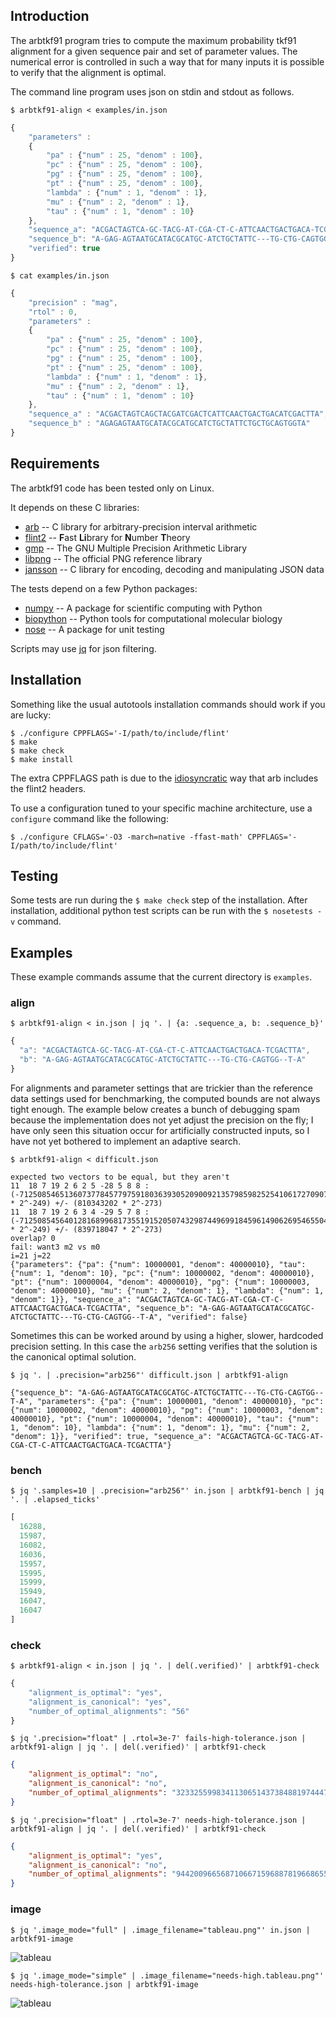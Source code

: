 Introduction
------------

The arbtkf91 program tries to compute the maximum probability tkf91 alignment
for a given sequence pair and set of parameter values.
The numerical error is controlled in such a way that for many inputs
it is possible to verify that the alignment is optimal.

The command line program uses json on stdin and stdout as follows.

`$ arbtkf91-align < examples/in.json`

```javascript
{
    "parameters" :
    {
        "pa" : {"num" : 25, "denom" : 100},
        "pc" : {"num" : 25, "denom" : 100},
        "pg" : {"num" : 25, "denom" : 100},
        "pt" : {"num" : 25, "denom" : 100},
        "lambda" : {"num" : 1, "denom" : 1},
        "mu" : {"num" : 2, "denom" : 1},
        "tau" : {"num" : 1, "denom" : 10}
    },
    "sequence_a": "ACGACTAGTCA-GC-TACG-AT-CGA-CT-C-ATTCAACTGACTGACA-TCGACTTA",
    "sequence_b": "A-GAG-AGTAATGCATACGCATGC-ATCTGCTATTC---TG-CTG-CAGTGG--T-A",
    "verified": true
}
```

`$ cat examples/in.json`

```javascript
{
    "precision" : "mag",
    "rtol" : 0,
    "parameters" :
    {
        "pa" : {"num" : 25, "denom" : 100},
        "pc" : {"num" : 25, "denom" : 100},
        "pg" : {"num" : 25, "denom" : 100},
        "pt" : {"num" : 25, "denom" : 100},
        "lambda" : {"num" : 1, "denom" : 1},
        "mu" : {"num" : 2, "denom" : 1},
        "tau" : {"num" : 1, "denom" : 10}
    },
    "sequence_a" : "ACGACTAGTCAGCTACGATCGACTCATTCAACTGACTGACATCGACTTA",
    "sequence_b" : "AGAGAGTAATGCATACGCATGCATCTGCTATTCTGCTGCAGTGGTA"
}
```


Requirements
------------

The arbtkf91 code has been tested only on Linux.

It depends on these C libraries:
 * [arb](https://github.com/fredrik-johansson/arb)
   -- C library for arbitrary-precision interval arithmetic
 * [flint2](https://github.com/wbhart/flint2)
   -- <b>F</b>ast <b>Li</b>brary for <b>N</b>umber <b>T</b>heory
 * [gmp](https://gmplib.org/)
   -- The GNU Multiple Precision Arithmetic Library
 * [libpng](http://www.libpng.org/pub/png/libpng.html)
   -- The official PNG reference library
 * [jansson](https://github.com/akheron/jansson)
   -- C library for encoding, decoding and manipulating JSON data

The tests depend on a few Python packages:
 * [numpy](https://github.com/numpy/numpy)
   -- A package for scientific computing with Python
 * [biopython](https://github.com/biopython/biopython)
   -- Python tools for computational molecular biology
 * [nose](https://nose.readthedocs.org)
   -- A package for unit testing

Scripts may use [jq](https://stedolan.github.io/jq/) for json filtering.


Installation
------------

Something like the usual autotools installation commands should
work if you are lucky:

```shell
$ ./configure CPPFLAGS='-I/path/to/include/flint'
$ make
$ make check
$ make install
```

The extra CPPFLAGS path is due to the
[idiosyncratic](https://github.com/fredrik-johansson/arb/issues/24)
way that arb includes the flint2 headers.

To use a configuration tuned to your specific machine architecture,
use a `configure` command like the following:

```shell
$ ./configure CFLAGS='-O3 -march=native -ffast-math' CPPFLAGS='-I/path/to/include/flint'
```


Testing
-------

Some tests are run during the `$ make check` step of the installation.
After installation, additional python test scripts can be run
with the `$ nosetests -v` command.


Examples
--------

These example commands assume that the current directory is `examples`.

### align

`$ arbtkf91-align < in.json | jq '. | {a: .sequence_a, b: .sequence_b}'`


```javascript
{
  "a": "ACGACTAGTCA-GC-TACG-AT-CGA-CT-C-ATTCAACTGACTGACA-TCGACTTA",
  "b": "A-GAG-AGTAATGCATACGCATGC-ATCTGCTATTC---TG-CTG-CAGTGG--T-A"
}
```

For alignments and parameter settings that are trickier than the
reference data settings used for benchmarking,
the computed bounds are not always tight enough.
The example below creates a bunch of debugging spam
because the implementation does not yet adjust the precision on the fly;
I have only seen this situation occur for artificially constructed
inputs, so I have not yet bothered to implement an adaptive search.

`$ arbtkf91-align < difficult.json`

```
expected two vectors to be equal, but they aren't
11  18 7 19 2 6 2 5 -28 5 8 8 : (-71250854651360737784577975918036393052090092135798598252541061727090738870129 * 2^-249) +/- (810343202 * 2^-273)
11  18 7 19 2 6 3 4 -29 5 7 8 : (-71250854564012816899681735519152050743298744969918459614906269546550436053621 * 2^-249) +/- (839718047 * 2^-273)
overlap? 0
fail: want3 m2 vs m0
i=21 j=22
{"parameters": {"pa": {"num": 10000001, "denom": 40000010}, "tau": {"num": 1, "denom": 10}, "pc": {"num": 10000002, "denom": 40000010}, "pt": {"num": 10000004, "denom": 40000010}, "pg": {"num": 10000003, "denom": 40000010}, "mu": {"num": 2, "denom": 1}, "lambda": {"num": 1, "denom": 1}}, "sequence_a": "ACGACTAGTCA-GC-TACG-AT-CGA-CT-C-ATTCAACTGACTGACA-TCGACTTA", "sequence_b": "A-GAG-AGTAATGCATACGCATGC-ATCTGCTATTC---TG-CTG-CAGTGG--T-A", "verified": false}
```

Sometimes this can be worked around by using a higher, slower,
hardcoded precision setting.
In this case the `arb256` setting
verifies that the solution is the canonical optimal solution.

`$ jq '. | .precision="arb256"' difficult.json | arbtkf91-align`

```
{"sequence_b": "A-GAG-AGTAATGCATACGCATGC-ATCTGCTATTC---TG-CTG-CAGTGG--T-A", "parameters": {"pa": {"num": 10000001, "denom": 40000010}, "pc": {"num": 10000002, "denom": 40000010}, "pg": {"num": 10000003, "denom": 40000010}, "pt": {"num": 10000004, "denom": 40000010}, "tau": {"num": 1, "denom": 10}, "lambda": {"num": 1, "denom": 1}, "mu": {"num": 2, "denom": 1}}, "verified": true, "sequence_a": "ACGACTAGTCA-GC-TACG-AT-CGA-CT-C-ATTCAACTGACTGACA-TCGACTTA"}
```



### bench

`$ jq '.samples=10 | .precision="arb256"' in.json | arbtkf91-bench | jq '. | .elapsed_ticks'`

```javascript
[
  16288,
  15987,
  16082,
  16036,
  15957,
  15995,
  15999,
  15949,
  16047,
  16047
]
```

### check

`$ arbtkf91-align < in.json | jq '. | del(.verified)' | arbtkf91-check`
```javascript
{
    "alignment_is_optimal": "yes",
    "alignment_is_canonical": "yes",
    "number_of_optimal_alignments": "56"
}
```

`$ jq '.precision="float" | .rtol=3e-7' fails-high-tolerance.json | arbtkf91-align | jq '. | del(.verified)' | arbtkf91-check`
```json
{
    "alignment_is_optimal": "no",
    "alignment_is_canonical": "no",
    "number_of_optimal_alignments": "32332559983411306514373848819744479641600"
}
```

`$ jq '.precision="float" | .rtol=3e-7' needs-high-tolerance.json | arbtkf91-align | jq '. | del(.verified)' | arbtkf91-check`
```json
{
    "alignment_is_optimal": "yes",
    "alignment_is_canonical": "no",
    "number_of_optimal_alignments": "9442009665687106671596887819668655696812107909520913524435008004699019468288819200000000000000"
}
```


### image

`$ jq '.image_mode="full" | .image_filename="tableau.png"' in.json | arbtkf91-image`

![tableau](https://github.com/argriffing/arbtkf91/blob/master/examples/tableau.png)


`$ jq '.image_mode="simple" | .image_filename="needs-high.tableau.png"' needs-high-tolerance.json | arbtkf91-image`

![tableau](https://github.com/argriffing/arbtkf91/blob/master/examples/needs-high.tableau.png)
